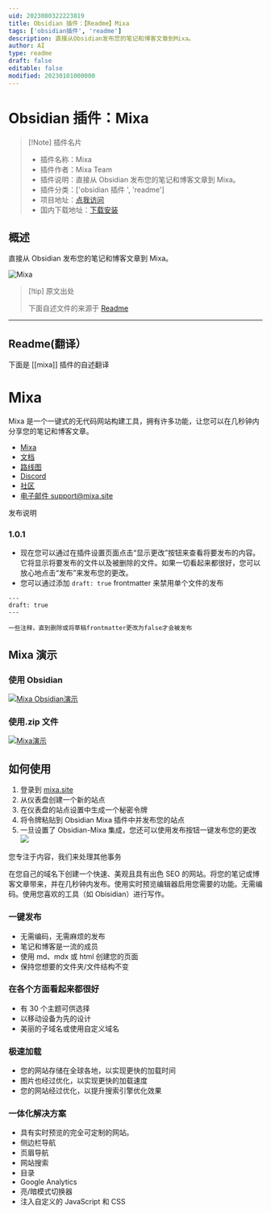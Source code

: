```yaml
---
uid: 2023080322223819
title: Obsidian 插件：【Readme】Mixa
tags: ['obsidian插件', 'readme']
description: 直接从Obsidian发布您的笔记和博客文章到Mixa。
author: AI
type: readme
draft: false
editable: false
modified: 20230101000000
---
```


# Obsidian 插件：Mixa

> [!Note] 插件名片
> - 插件名称：Mixa
> - 插件作者：Mixa Team
> - 插件说明：直接从 Obsidian 发布您的笔记和博客文章到 Mixa。
> - 插件分类：['obsidian 插件 ', 'readme']
> - 项目地址：[点我访问](https://github.com/mixasite/obsidian-mixa)
> - 国内下载地址：[下载安装](https://pkmer.cn/products/plugin/pluginMarket/?mixa)

## 概述

直接从 Obsidian 发布您的笔记和博客文章到 Mixa。

![Mixa](https://cdn.pkmer.cn/covers/mixa.png!pkmer)

> [!tip] 原文出处
>
>下面自述文件的来源于 [Readme](https://ghproxy.net/https://raw.githubusercontent.com/mixasite/obsidian-mixa/main/README.md)
>

---

## Readme(翻译）

下面是 [[mixa]] 插件的自述翻译

# Mixa

Mixa 是一个一键式的无代码网站构建工具，拥有许多功能，让您可以在几秒钟内分享您的笔记和博客文章。

- [Mixa](https://mixa.site)
- [文档](https://mixa.site/docs)
- [路线图](https://trello.com/b/UG0i4eJR/mixa-roadmap)
- [Discord](https://discord.com/invite/z3xNMHjUt7)
- [社区](https://mixasite.talkyard.net/)
- [电子邮件 support@mixa.site](mailto:support@mixa.site)

发布说明

### 1.0.1

- 现在您可以通过在插件设置页面点击“显示更改”按钮来查看将要发布的内容。它将显示将要发布的文件以及被删除的文件。如果一切看起来都很好，您可以放心地点击“发布”来发布您的更改。
- 您可以通过添加 `draft: true` frontmatter 来禁用单个文件的发布

```
---
draft: true
---

一些注释，直到删除或将草稿frontmatter更改为false才会被发布
```

## Mixa 演示

### 使用 Obsidian

[![Mixa Obsidian演示](./mixa_obs_thumbnail.png)](https://youtu.be/FrvZd2pdX-g)

### 使用.zip 文件

[![Mixa演示](./mixa_thumbnail.png)](https://youtu.be/-Ylp5Dm9sVo)

## 如何使用

1. 登录到 [mixa.site](https://mixa.site)
2. 从仪表盘创建一个新的站点
3. 在仪表盘的站点设置中生成一个秘密令牌
4. 将令牌粘贴到 Obsidian Mixa 插件中并发布您的站点
5. 一旦设置了 Obsidian-Mixa 集成，您还可以使用发布按钮一键发布您的更改
![](./publish-icon.png)

您专注于内容，我们来处理其他事务

在您自己的域名下创建一个快速、美观且具有出色 SEO 的网站。将您的笔记或博客文章带来，并在几秒钟内发布。使用实时预览编辑器启用您需要的功能。无需编码。使用您喜欢的工具（如 Obisidian）进行写作。

### 一键发布

- 无需编码，无需麻烦的发布
- 笔记和博客是一流的成员
- 使用 md、mdx 或 html 创建您的页面
- 保持您想要的文件夹/文件结构不变

### 在各个方面看起来都很好

- 有 30 个主题可供选择
- 以移动设备为先的设计
- 美丽的子域名或使用自定义域名

### 极速加载

- 您的网站存储在全球各地，以实现更快的加载时间
- 图片也经过优化，以实现更快的加载速度
- 您的网站经过优化，以提升搜索引擎优化效果

### 一体化解决方案

- 具有实时预览的完全可定制的网站。
- 侧边栏导航
- 页眉导航
- 网站搜索
- 目录
- Google Analytics
- 亮/暗模式切换器
- 注入自定义的 JavaScript 和 CSS



